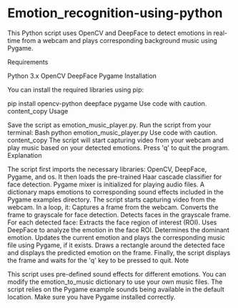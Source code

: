 # Emotion_recognition-using-python
This Python script uses OpenCV and DeepFace to detect emotions in real-time from a webcam and plays corresponding background music using Pygame.

Requirements

Python 3.x
OpenCV
DeepFace
Pygame
Installation

You can install the required libraries using pip:

pip install opencv-python deepface pygame
Use code with caution.
content_copy
Usage

Save the script as emotion_music_player.py.
Run the script from your terminal:
Bash
python emotion_music_player.py
Use code with caution.
content_copy
The script will start capturing video from your webcam and play music based on your detected emotions.
Press 'q' to quit the program.
Explanation

The script first imports the necessary libraries: OpenCV, DeepFace, Pygame, and os.
It then loads the pre-trained Haar cascade classifier for face detection.
Pygame mixer is initialized for playing audio files.
A dictionary maps emotions to corresponding sound effects included in the Pygame examples directory.
The script starts capturing video from the webcam.
In a loop, it:
Captures a frame from the webcam.
Converts the frame to grayscale for face detection.
Detects faces in the grayscale frame.
For each detected face:
Extracts the face region of interest (ROI).
Uses DeepFace to analyze the emotion in the face ROI.
Determines the dominant emotion.
Updates the current emotion and plays the corresponding music file using Pygame, if it exists.
Draws a rectangle around the detected face and displays the predicted emotion on the frame.
Finally, the script displays the frame and waits for the 'q' key to be pressed to quit.
Note

This script uses pre-defined sound effects for different emotions. You can modify the emotion_to_music dictionary to use your own music files.
The script relies on the Pygame example sounds being available in the default location. Make sure you have Pygame installed correctly.
